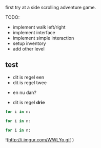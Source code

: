 first try at a side scrolling adventure game.

TODO:

- implement walk left/right
- implement interface
- implement simple interaction
- setup inventory
- add other level

## test
* dit is regel een
* dit is regel twee
- en nu dan?
* dit is regel **drie**


```python
for i in n:
```

```javascript
for i in n:
```

```bash
for i in n:
```



!(http://i.imgur.com/WWLYo.gif )
